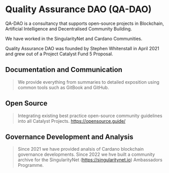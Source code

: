 # Quality Assurance DAO (QA-DAO)

QA-DAO is a consultancy that supports open-source projects in Blockchain, Artificial Intelligence and Decentralised Community Building.

We have worked in the SingularityNet and Cardano Communities. 

Quality Assurance DAO was founded by Stephen Whitenstall in April 2021 and grew out of a Project Catalyst Fund 5 Proposal.

## Documentation and Communication

> We provide everything from summaries to detailed exposition using common tools such as GitBook and GitHub.

## Open Source

> Integrating existing best practice open-source community guidelines into all Catalyst Projects. https://opensource.guide/

## Governance Development and Analysis 

> Since 2021 we have provided analsis of Cardano blockchain governance developments.
> Since 2022 we hve built a community archive for the SingularityNet (https://singularitynet.io) Ambassadors Programme.
